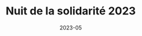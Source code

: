 ---
title: Nuit de la solidarité 2023
summary: "Cartographie d'appui à la Nuit de la solidarité 2023. Atlas de 135 cartes couvrant le territoire de l'enquête, réalisées grâce à l'outil Atlas et les expressions de QGIS. Commanditaire: Montpellier Méditerranée Métropole."
tags:
  - atlas
  - qgis
  - terrain
  - cartographie
  - print
date: 2023-05
# external_link: http://github.com
---